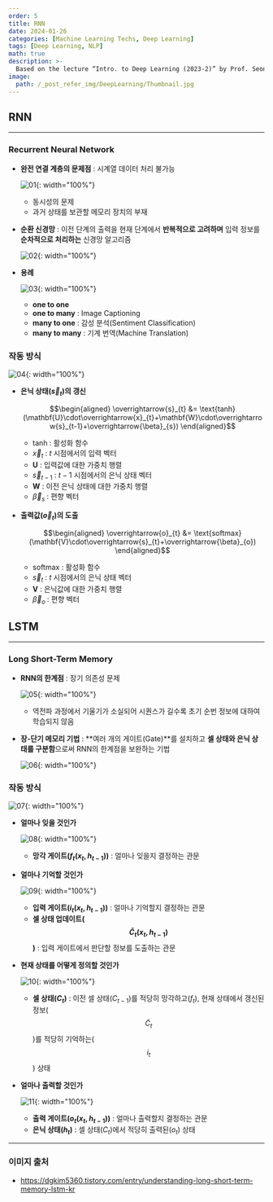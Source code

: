 ```yaml
---
order: 5
title: RNN
date: 2024-01-26
categories: [Machine Learning Techs, Deep Learning]
tags: [Deep Learning, NLP]
math: true
description: >-
  Based on the lecture “Intro. to Deep Learning (2023-2)” by Prof. Seong Man An, Dept. of Data Science, The Grad. School, Kookmin Univ.
image:
  path: /_post_refer_img/DeepLearning/Thumbnail.jpg
---
```


## RNN
-----

### Recurrent Neural Network

- **완전 연결 계층의 문제점** : 시계열 데이터 처리 불가능

    ![01](/_post_refer_img/DeepLearning/05-01.png){: width="100%"}

    - 동시성의 문제
    - 과거 상태를 보관할 메모리 장치의 부재

- **순환 신경망** : 이전 단계의 출력을 현재 단계에서 **반복적으로 고려하며** 입력 정보를 **순차적으로 처리하는** 신경망 알고리즘

    ![02](/_post_refer_img/DeepLearning/05-02.png){: width="100%"}

- **용례**

    ![03](/_post_refer_img/DeepLearning/05-03.png){: width="100%"}

    - **one to one**
    - **one to many** : Image Captioning
    - **many to one** : 감성 분석(Sentiment Classification)
    - **many to many** : 기계 번역(Machine Translation)

### 작동 방식

![04](/_post_refer_img/DeepLearning/05-04.jpeg){: width="100%"}

- **은닉 상태($\overrightarrow{s}_{t}$)의 갱신**

    $$\begin{aligned}
    \overrightarrow{s}_{t}
    &= \text{tanh}(\mathbf{U}\cdot\overrightarrow{x}_{t}+\mathbf{W}\cdot\overrightarrow{s}_{t-1}+\overrightarrow{\beta}_{s})
    \end{aligned}$$

    - $\text{tanh}$ : 활성화 함수
    - $\overrightarrow{x}_{t}$ : $t$ 시점에서의 입력 벡터
    - $\mathbf{U}$ : 입력값에 대한 가중치 행렬
    - $\overrightarrow{s}_{t-1}$ : $t-1$ 시점에서의 은닉 상태 벡터
    - $\mathbf{W}$ : 이전 은닉 상태에 대한 가중치 행렬
    - $\overrightarrow{\beta}_{s}$ : 편향 벡터

- **출력값($\overrightarrow{o}_{t}$)의 도출**

    $$\begin{aligned}
    \overrightarrow{o}_{t}
    &= \text{softmax}(\mathbf{V}\cdot\overrightarrow{s}_{t}+\overrightarrow{\beta}_{o})
    \end{aligned}$$

    - $\text{softmax}$ : 활성화 함수
    - $\overrightarrow{s}_{t}$ : $t$ 시점에서의 은닉 상태 벡터
    - $\mathbf{V}$ : 은닉값에 대한 가중치 행렬
    - $\overrightarrow{\beta}_{o}$ : 편향 벡터

## LSTM
-----

### Long Short-Term Memory

- **RNN의 한계점** : 장기 의존성 문제

    ![05](/_post_refer_img/DeepLearning/05-05.png){: width="100%"}

    - 역전파 과정에서 기울기가 소실되어 시퀀스가 길수록 초기 순번 정보에 대하여 학습되지 않음

- **장-단기 메모리 기법** : **여러 개의 게이트(Gate)**를 설치하고 **셀 상태와 은닉 상태를 구분함**으로써 RNN의 한계점을 보완하는 기법

    ![06](/_post_refer_img/DeepLearning/05-06.png){: width="100%"}

### 작동 방식

![07](/_post_refer_img/DeepLearning/05-07.jpeg){: width="100%"}

- **얼마나 잊을 것인가**

    ![08](/_post_refer_img/DeepLearning/05-08.png){: width="100%"}

    - **망각 게이트($f_{t}(x_{t},h_{t-1})$)** : 얼마나 잊을지 결정하는 관문

- **얼마나 기억할 것인가**

    ![09](/_post_refer_img/DeepLearning/05-09.png){: width="100%"}

    - **입력 게이트($i_{t}(x_{t},h_{t-1})$)** : 얼마나 기억할지 결정하는 관문
    - **셀 상태 업데이트($$\widetilde{C}_{t}(x_{t},h_{t-1})$$)** : 입력 게이트에서 판단할 정보를 도출하는 관문

- **현재 상태를 어떻게 정의할 것인가**

    ![10](/_post_refer_img/DeepLearning/05-10.png){: width="100%"}

    - **셀 상태($C_{t}$)** : 이전 셀 상태($C_{t-1}$)를 적당히 망각하고($f_{t}$), 현재 상태에서 갱신된 정보($$\widetilde{C}_{t}$$)를 적당히 기억하는($$i_{t}$$) 상태

- **얼마나 출력할 것인가**

    ![11](/_post_refer_img/DeepLearning/05-11.png){: width="100%"}

    - **출력 게이트($o_{t}(x_{t},h_{t-1})$)** : 얼마나 출력할지 결정하는 관문
    - **은닉 상태($h_{t}$)** : 셀 상태($C_{t}$)에서 적당히 출력된($o_{t}$) 상태

-----

### 이미지 출처

- https://dgkim5360.tistory.com/entry/understanding-long-short-term-memory-lstm-kr